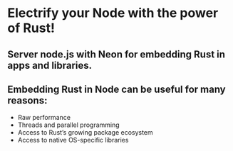 # Electrify your Node with the power of Rust!

## Server node.js with Neon for embedding Rust in apps and libraries.

## Embedding Rust in Node can be useful for many reasons:

<ul>
    <li>Raw performance</li>
    <li>Threads and parallel programming</li>
    <li>Access to Rust’s growing package ecosystem</li>
    <li>Access to native OS-specific libraries</li>
</il>
